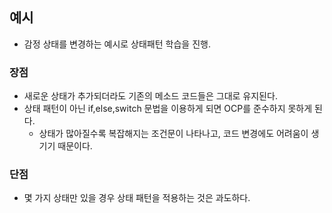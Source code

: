 ## 예시
- 감정 상태를 변경하는 예시로 상태패턴 학습을 진행.

### 장점
- 새로운 상태가 추가되더라도 기존의 메소드 코드들은 그대로 유지된다.
- 상태 패턴이 아닌 if,else,switch 문법을 이용하게 되면 OCP를 준수하지 못하게 된다.
  - 상태가 많아질수록 복잡해지는 조건문이 나타나고, 코드 변경에도 어려움이 생기기 때문이다.
### 단점
- 몇 가지 상태만 있을 경우 상태 패턴을 적용하는 것은 과도하다.